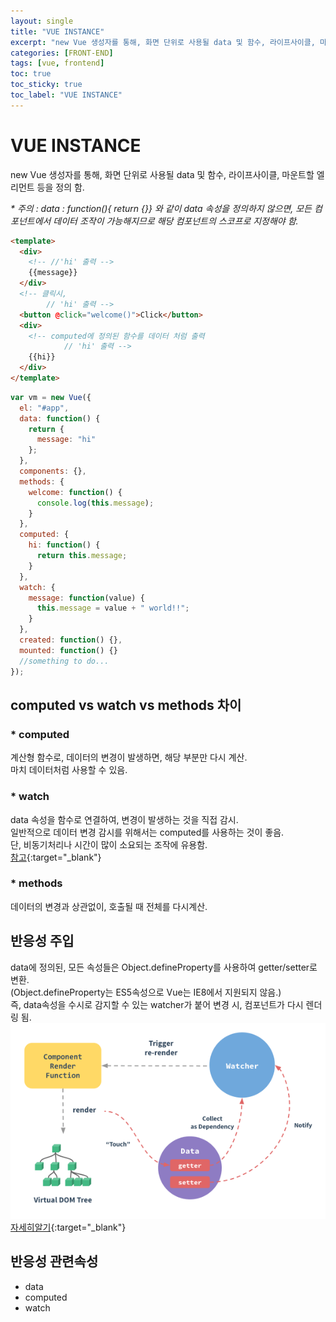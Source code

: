 ```yaml
---
layout: single
title: "VUE INSTANCE"
excerpt: "new Vue 생성자를 통해, 화면 단위로 사용될 data 및 함수, 라이프사이클, 마운트할 엘리먼트 등을 정의 함."
categories: [FRONT-END]
tags: [vue, frontend]
toc: true
toc_sticky: true
toc_label: "VUE INSTANCE"
---
```


# VUE INSTANCE

new Vue 생성자를 통해, 화면 단위로 사용될 data 및 함수, 라이프사이클, 마운트할 엘리먼트 등을 정의 함.

_\* 주의 : data : function(){ return {}} 와 같이 data 속성을 정의하지 않으면, 모든 컴포넌트에서 데이터 조작이 가능해지므로 해당 컴포넌트의 스코프로 지정해야 함._

```html
<template>
  <div>
    <!-- //'hi' 출력 -->
    {{message}}
  </div>
  <!-- 클릭시, 
        // 'hi' 출력 -->
  <button @click="welcome()">Click</button>
  <div>
    <!-- computed에 정의된 함수를 데이터 처럼 출력
            // 'hi' 출력 -->
    {{hi}}
  </div>
</template>
```

```javascript
var vm = new Vue({
  el: "#app",
  data: function() {
    return {
      message: "hi"
    };
  },
  components: {},
  methods: {
    welcome: function() {
      console.log(this.message);
    }
  },
  computed: {
    hi: function() {
      return this.message;
    }
  },
  watch: {
    message: function(value) {
      this.message = value + " world!!";
    }
  },
  created: function() {},
  mounted: function() {}
  //something to do...
});
```

## computed vs watch vs methods 차이

### \* computed

계산형 함수로, 데이터의 변경이 발생하면, 해당 부분만 다시 계산.  
마치 데이터처럼 사용할 수 있음.

### \* watch

data 속성을 함수로 연결하여, 변경이 발생하는 것을 직접 감시.  
일반적으로 데이터 변경 감시를 위해서는 computed를 사용하는 것이 좋음.  
단, 비동기처리나 시간이 많이 소요되는 조작에 유용함.  
[참고](https://kr.vuejs.org/v2/guide/computed.html#watch-%EC%86%8D%EC%84%B1){:target="\_blank"}

### \* methods

데이터의 변경과 상관없이, 호출될 때 전체를 다시계산.

## 반응성 주입

data에 정의된, 모든 속성들은 Object.defineProperty를 사용하여 getter/setter로 변환.  
(Object.defineProperty는 ES5속성으로 Vue는 IE8에서 지원되지 않음.)  
즉, data속성을 수시로 감지할 수 있는 watcher가 붙어 변경 시, 컴포넌트가 다시 렌더링 됨.  
![반응성](/assets/images/vue/reactivity.png)  
[자세히알기](https://vuejs.org/v2/guide/reactivity.html){:target="\_blank"}

## 반응성 관련속성

- data
- computed
- watch
